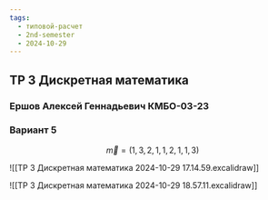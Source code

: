 ```yaml
---
tags:
  - типовой-расчет
  - 2nd-semester
  - 2024-10-29
---
```


## ТР 3 Дискретная математика

### Ершов Алексей Геннадьевич КМБО-03-23

### Вариант 5

$$\vec{m} = (1, 3, 2, 1, 1, 2, 1, 1, 3)$$

![[ТР 3 Дискретная математика 2024-10-29 17.14.59.excalidraw]]

![[ТР 3 Дискретная математика 2024-10-29 18.57.11.excalidraw]]